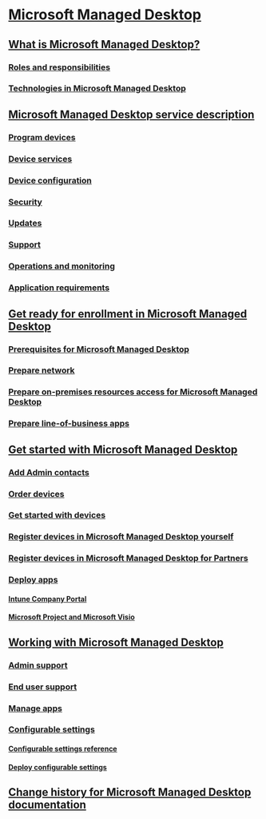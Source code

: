 # [Microsoft Managed Desktop](index.yml)
## [What is Microsoft Managed Desktop?](intro/index.md)
### [Roles and responsibilities](intro/roles-and-responsibilities.md)
### [Technologies in Microsoft Managed Desktop](intro/technologies.md)
## [Microsoft Managed Desktop service description](service-description/index.md)
### [Program devices](service-description/device-list.md)
### [Device services](service-description/device-services.md)
### [Device configuration](service-description/device-policies.md)
### [Security](service-description/security.md)
### [Updates](service-description/updates.md)
### [Support](service-description/support.md)
### [Operations and monitoring](service-description/operations-and-monitoring.md)
### [Application requirements](service-description/mmd-app-requirements.md)
## [Get ready for enrollment in Microsoft Managed Desktop](get-ready/index.md)
### [Prerequisites for Microsoft Managed Desktop](get-ready/prerequisites.md)
### [Prepare network](get-ready/network.md)
### [Prepare on-premises resources access for Microsoft Managed Desktop](get-ready/authentication.md)
### [Prepare line-of-business apps](get-ready/apps.md)
## [Get started with Microsoft Managed Desktop](get-started/index.md)
### [Add Admin contacts](get-started/add-admin-contacts.md)
### [Order devices](get-started/devices.md)
### [Get started with devices](get-started/get-started-devices.md)
### [Register devices in Microsoft Managed Desktop yourself](get-started/register-devices-self.md)
### [Register devices in Microsoft Managed Desktop for Partners](get-started/register-devices-partner.md)
### [Deploy apps](get-started/deploy-apps.md)
#### [Intune Company Portal](get-started/company-portal.md)
#### [Microsoft Project and Microsoft Visio](get-started/project-visio.md)
## [Working with Microsoft Managed Desktop](working-with-managed-desktop/index.md)
### [Admin support](working-with-managed-desktop/admin-support.md)
### [End user support](working-with-managed-desktop/end-user-support.md)
### [Manage apps](working-with-managed-desktop/manage-apps.md)
### [Configurable settings](working-with-managed-desktop/config-setting-overview.md)
#### [Configurable settings reference](working-with-managed-desktop/config-setting-ref.md)
#### [Deploy configurable settings](working-with-managed-desktop/config-setting-deploy.md)
## [Change history for Microsoft Managed Desktop documentation](change-history-managed-desktop.md)

